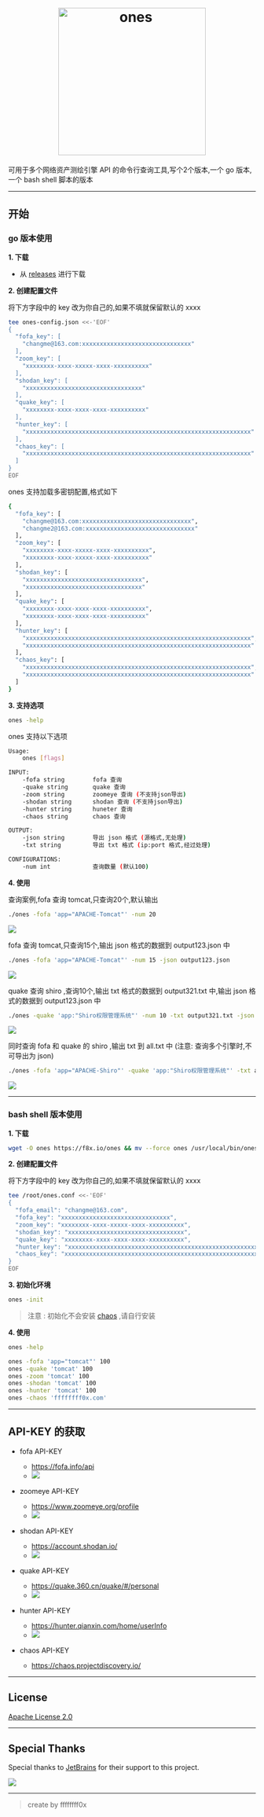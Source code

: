 <h1 align="center">
  <br>
  <img src="./img/banner.png" width="300px" alt="ones">
</h1>

可用于多个网络资产测绘引擎 API 的命令行查询工具,写个2个版本,一个 go 版本,一个 bash shell 脚本的版本

---

## 开始

### go 版本使用

**1. 下载**
- 从 [releases](https://github.com/ffffffff0x/ones/releases) 进行下载

**2. 创建配置文件**

将下方字段中的 key 改为你自己的,如果不填就保留默认的 xxxx
```bash
tee ones-config.json <<-'EOF'
{
  "fofa_key": [
    "changme@163.com:xxxxxxxxxxxxxxxxxxxxxxxxxxxxxxx"
  ],
  "zoom_key": [
    "xxxxxxxx-xxxx-xxxxx-xxxx-xxxxxxxxxx"
  ],
  "shodan_key": [
    "xxxxxxxxxxxxxxxxxxxxxxxxxxxxxxxxx"
  ],
  "quake_key": [
    "xxxxxxxx-xxxx-xxxx-xxxx-xxxxxxxxxx"
  ],
  "hunter_key": [
    "xxxxxxxxxxxxxxxxxxxxxxxxxxxxxxxxxxxxxxxxxxxxxxxxxxxxxxxxxxxxxxxx"
  ],
  "chaos_key": [
    "xxxxxxxxxxxxxxxxxxxxxxxxxxxxxxxxxxxxxxxxxxxxxxxxxxxxxxxxxxxxxxxx"
  ]
}
EOF
```

ones 支持加载多密钥配置,格式如下
```bash
{
  "fofa_key": [
    "changme@163.com:xxxxxxxxxxxxxxxxxxxxxxxxxxxxxxx",
    "changme2@163.com:xxxxxxxxxxxxxxxxxxxxxxxxxxxxxxx"
  ],
  "zoom_key": [
    "xxxxxxxx-xxxx-xxxxx-xxxx-xxxxxxxxxx",
    "xxxxxxxx-xxxx-xxxxx-xxxx-xxxxxxxxxx"
  ],
  "shodan_key": [
    "xxxxxxxxxxxxxxxxxxxxxxxxxxxxxxxxx",
    "xxxxxxxxxxxxxxxxxxxxxxxxxxxxxxxxx"
  ],
  "quake_key": [
    "xxxxxxxx-xxxx-xxxx-xxxx-xxxxxxxxxx",
    "xxxxxxxx-xxxx-xxxx-xxxx-xxxxxxxxxx"
  ],
  "hunter_key": [
    "xxxxxxxxxxxxxxxxxxxxxxxxxxxxxxxxxxxxxxxxxxxxxxxxxxxxxxxxxxxxxxxx",
    "xxxxxxxxxxxxxxxxxxxxxxxxxxxxxxxxxxxxxxxxxxxxxxxxxxxxxxxxxxxxxxxx"
  ],
  "chaos_key": [
    "xxxxxxxxxxxxxxxxxxxxxxxxxxxxxxxxxxxxxxxxxxxxxxxxxxxxxxxxxxxxxxxx",
    "xxxxxxxxxxxxxxxxxxxxxxxxxxxxxxxxxxxxxxxxxxxxxxxxxxxxxxxxxxxxxxxx"
  ]
}
```

**3. 支持选项**

```bash
ones -help
```

ones 支持以下选项
```bash
Usage:
    ones [flags]

INPUT:
    -fofa string        fofa 查询
    -quake string       quake 查询
    -zoom string        zoomeye 查询 (不支持json导出)
    -shodan string      shodan 查询 (不支持json导出)
    -hunter string      huneter 查询
    -chaos string       chaos 查询

OUTPUT:
    -json string        导出 json 格式 (源格式,无处理)
    -txt string         导出 txt 格式 (ip:port 格式,经过处理)

CONFIGURATIONS:
    -num int            查询数量 (默认100)
```

**4. 使用**

查询案例,fofa 查询 tomcat,只查询20个,默认输出
```bash
./ones -fofa 'app="APACHE-Tomcat"' -num 20
```

![](./img/11.png)

fofa 查询 tomcat,只查询15个,输出 json 格式的数据到 output123.json 中
```bash
./ones -fofa 'app="APACHE-Tomcat"' -num 15 -json output123.json
```

![](./img/12.png)

quake 查询 shiro ,查询10个,输出 txt 格式的数据到 output321.txt 中,输出 json 格式的数据到 output123.json 中
```bash
./ones -quake 'app:"Shiro权限管理系统"' -num 10 -txt output321.txt -json output123.json
```

![](./img/13.png)

同时查询 fofa 和 quake 的 shiro ,输出 txt 到 all.txt 中 (注意: 查询多个引擎时,不可导出为 json)
```bash
./ones -fofa 'app="APACHE-Shiro"' -quake 'app:"Shiro权限管理系统"' -txt all.txt
```

![](./img/14.png)

---

### bash shell 版本使用

**1. 下载**
```bash
wget -O ones https://f8x.io/ones && mv --force ones /usr/local/bin/ones && chmod +x /usr/local/bin/ones
```

**2. 创建配置文件**

将下方字段中的 key 改为你自己的,如果不填就保留默认的 xxxx
```bash
tee /root/ones.conf <<-'EOF'
{
  "fofa_email": "changme@163.com",
  "fofa_key": "xxxxxxxxxxxxxxxxxxxxxxxxxxxxxxx",
  "zoom_key": "xxxxxxxx-xxxx-xxxxx-xxxx-xxxxxxxxxx",
  "shodan_key": "xxxxxxxxxxxxxxxxxxxxxxxxxxxxxxxxx",
  "quake_key": "xxxxxxxx-xxxx-xxxx-xxxx-xxxxxxxxxx",
  "hunter_key": "xxxxxxxxxxxxxxxxxxxxxxxxxxxxxxxxxxxxxxxxxxxxxxxxxxxxxxxxxxxxxxxx",
  "chaos_key": "xxxxxxxxxxxxxxxxxxxxxxxxxxxxxxxxxxxxxxxxxxxxxxxxxxxxxxxxxxxxxxxx"
}
EOF
```

**3. 初始化环境**
```bash
ones -init
```

> 注意 : 初始化不会安装 [chaos](https://github.com/projectdiscovery/chaos-client) ,请自行安装

**4. 使用**

```bash
ones -help

ones -fofa 'app="tomcat"' 100
ones -quake 'tomcat' 100
ones -zoom 'tomcat' 100
ones -shodan 'tomcat' 100
ones -hunter 'tomcat' 100
ones -chaos 'ffffffff0x.com'
```

---

## API-KEY 的获取

- fofa API-KEY
    - https://fofa.info/api
    - ![](./img/10.png)

- zoomeye API-KEY
    - https://www.zoomeye.org/profile
    - ![](./img/6.png)

- shodan API-KEY
    - https://account.shodan.io/
    - ![](./img/7.png)

- quake API-KEY
    - https://quake.360.cn/quake/#/personal
    - ![](./img/8.webp)

- hunter API-KEY
    - https://hunter.qianxin.com/home/userInfo
    - ![](./img/9.png)

- chaos API-KEY
    - https://chaos.projectdiscovery.io/

---

## License

[Apache License 2.0](https://github.com/ffffffff0x/name-fuzz/blob/main/LICENSE)

---

## Special Thanks

Special thanks to [JetBrains](https://www.jetbrains.com) for their support to this project.

[![](./img/JetBrains.png)](https://www.jetbrains.com)

---

> create by ffffffff0x
